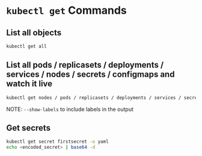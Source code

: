# `kubectl get` Commands

## List all objects

```bash
kubectl get all
```

## List all pods / replicasets / deployments / services / nodes / secrets / configmaps and watch it live

```bash
kubectl get nodes / pods / replicasets / deployments / services / secrets / configmaps -w
```

NOTE: `--show-labels` to include labels in the output

## Get secrets

```bash
kubectl get secret firstsecret -o yaml
echo <encoded_secret> | base64 -d
```
